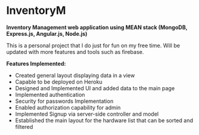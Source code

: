 # InventoryM
**Inventory Management web application using MEAN stack (MongoDB, Express.js, Angular.js, Node.js)** 

This is a personal project that I do just for fun on my free time. Will be updated with more features and tools such as firebase.

**Features Implemented:**
- Created general layout displaying data in a view
- Capable to be deployed on Heroku
- Designed and Implemented UI and added data to the main page
- Implemented authentication 
- Security for passwords Implementation
- Enabled authorization capability for admin
- Implemented Signup via server-side controller and model
- Established the main layout for the hardware list that can be sorted and filtered 




